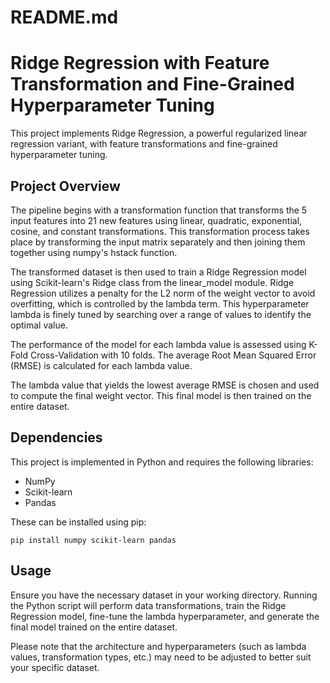 # README.md

# Ridge Regression with Feature Transformation and Fine-Grained Hyperparameter Tuning

This project implements Ridge Regression, a powerful regularized linear regression variant, with feature transformations and fine-grained hyperparameter tuning.

## Project Overview

The pipeline begins with a transformation function that transforms the 5 input features into 21 new features using linear, quadratic, exponential, cosine, and constant transformations. This transformation process takes place by transforming the input matrix separately and then joining them together using numpy's hstack function.

The transformed dataset is then used to train a Ridge Regression model using Scikit-learn's Ridge class from the linear_model module. Ridge Regression utilizes a penalty for the L2 norm of the weight vector to avoid overfitting, which is controlled by the lambda term. This hyperparameter lambda is finely tuned by searching over a range of values to identify the optimal value.

The performance of the model for each lambda value is assessed using K-Fold Cross-Validation with 10 folds. The average Root Mean Squared Error (RMSE) is calculated for each lambda value.

The lambda value that yields the lowest average RMSE is chosen and used to compute the final weight vector. This final model is then trained on the entire dataset.

## Dependencies

This project is implemented in Python and requires the following libraries:

- NumPy
- Scikit-learn
- Pandas

These can be installed using pip:

```shell
pip install numpy scikit-learn pandas
```

## Usage

Ensure you have the necessary dataset in your working directory. Running the Python script will perform data transformations, train the Ridge Regression model, fine-tune the lambda hyperparameter, and generate the final model trained on the entire dataset.

Please note that the architecture and hyperparameters (such as lambda values, transformation types, etc.) may need to be adjusted to better suit your specific dataset.